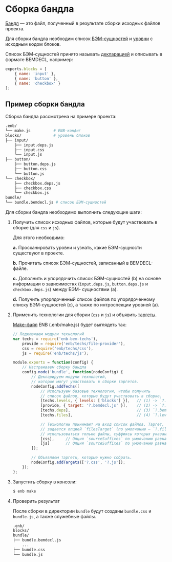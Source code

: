 # Сборка бандла

[Бандл](https://github.com/enb/enb/blob/master/docs/terms.ru.md) — это файл, полученный в результате сборки исходных файлов проекта.

Для сборки бандла необходим список [БЭМ-сущностей](https://ru.bem.info/methodology/key-concepts/#БЭМ-сущность) и [уровни](https://ru.bem.info/methodology/redefinition-levels/) с исходным кодом блоков.

Список БЭМ-сущностей принято называть [декларацией](https://ru.bem.info/methodology/declarations/) и описывать в формате BEMDECL, например:

```js
exports.blocks = [
    { name: 'input' },
    { name: 'button' },
    { name: 'checkbox' }
];
```

## Пример сборки бандла

Сборка бандла рассмотрена на примере проекта:

```sh
.enb/
└── make.js          # ENB-конфиг
blocks/              # уровень блоков
├── input/
    ├── input.deps.js
    ├── input.css
    └── input.js
├── button/
    ├── button.deps.js
    ├── button.css
    └── button.js
└── checkbox/
    ├── checkbox.deps.js
    ├── checkbox.css
    └── checkbox.js
bundle/
└── bundle.bemdecl.js # список БЭМ-сущностей
```

Для сборки бандла необходимо выполнить следующие шаги:

1. Получить список исходных файлов, которые будут участвовать в сборке (для `css` и `js`).

    Для этого необходимо:

    **a.** Просканировать уровни и узнать, какие БЭМ-сущности существуют в проекте.

    **b.** Прочитать список БЭМ-сущностей, записанный в BEMDECL-файле.

    **c.** Дополнить и упорядочить список БЭМ-сущностей (b) на основе информации о зависимостях (`input.deps.js`, `button.deps.js` и `checkbox.deps.js`) между БЭМ- сущностями (a).

    **d.** Получить упорядоченный список файлов по упорядоченному списку БЭМ-сущностей (c), а также по интроспекции уровней (a).

2. Применить технологии для сборки (`css` и `js`) и объявить [таргеты](https://github.com/enb/enb/blob/master/docs/terms.ru.md).

    [Make-файл](https://github.com/enb/enb/blob/master/docs/terms.ru.md) ENB (.enb/make.js) будет выглядеть так:

    ```js
    // Подключаем модули технологий
    var techs = require('enb-bem-techs'),
        provide = require('enb/techs/file-provider'),
        css = require('enb/techs/css'),
        js = require('enb/techs/js');

    module.exports = function(config) {
        // Настраиваем сборку бандла
        config.node('bundle', function(nodeConfig) {
            // Декларируем модули технологий,
            // которые могут участвовать в сборке таргетов.
            nodeConfig.addTechs([
                // Используем базовые технологии, чтобы получить
                // список файлов, которые будут участвовать в сборке.
                [techs.levels, { levels: ['blocks'] }],   // (1) -> `?.levels`
                [provide, { target: '?.bemdecl.js' }],    // (2) -> `?.bemdecl.js`
                [techs.deps],                             // (3) `?.bemdecl.js` -> `?.deps.js`
                [techs.files],                            // (4) `?.levels` + `?.deps.js` -> `?.files`

                // Технологии принимают на вход список файлов. Таргет, в котором хранится список файлов,
                // задается опцией `filesTarget` (по умолчанию — `?.files`). Для сборки будут
                // использоваться только файлы, суффиксы которых указаны опцией `sourceSuffixes`.
                [css],     // Опция `sourceSuffixes` по умолчанию равна `['css']`
                [js]       // Опция `sourceSuffixes` по умолчанию равна `['js']`
            ]);

            // Объявляем таргеты, которые нужно собрать.
            nodeConfig.addTargets(['?.css', '?.js']);
        });
    };
    ```

3. Запустить сборку в консоли:

    ```sh
    $ enb make
    ```

4. Проверить результат

    После сборки в директории `bundle` будут созданы `bundle.css` и `bundle.js`, а также служебные файлы.

    ```sh
    .enb/
    blocks/
    bundle/
    ├── bundle.bemdecl.js
        ...
    ├── bundle.css
    └── bundle.js
    ```
